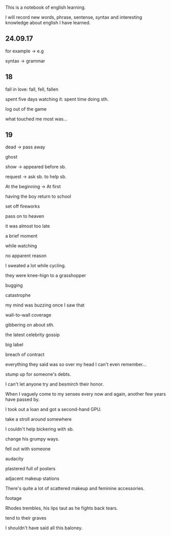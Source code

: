 This is a notebook of english learning.

I will record new words, phrase, sentense, syntax and interesting knowledge about english I have learned.

## 24.09.17

for example -> e.g

syntax -> grammar

## 18

fall in love: fall, fell, fallen

spent five days watching it: spent time doing sth.

log out of the game

what touched me most was...

## 19

dead -> pass away

ghost

show -> appeared before sb.

request -> ask sb. to help sb.

At the beginning -> At first

having the boy return to school

set off fireworks

pass on to heaven

it was almost too late

a brief moment

while watching

no apparent reason

I sweated a lot while cycling.

they were knee-hign to a grasshopper

bugging

catastrophe

my mind was buzzing once I saw that

wall-to-wall coverage

gibbering on about sth.

the latest celebrity gossip

big label

breach of contract

everything they said was so over my head I can't even remember...

stump up for someone's debts.

I can't let anyone try and besmirch their honor.

When I vaguely come to my senses every now and again, another few years have passed by.

I took out a loan and got a second-hand GPU.

take a stroll around somewhere

I couldn't help bickering with sb.

change his grumpy ways.

fell out with someone

audacity

plastered full of posters

adjacent makeup stations

There's quite a lot of scattered makeup and feminine accessories.

footage

Rhodes trembles, his lips taut as he fights back tears.

tend to their graves

I shouldn't have said all this baloney.
